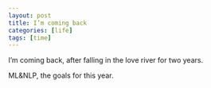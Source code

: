 ```yaml
---
layout: post
title: I’m coming back
categories: [life]
tags: [time]
---
```


I’m coming back, after falling in the love river for two years.

ML&NLP, the goals for this year.


